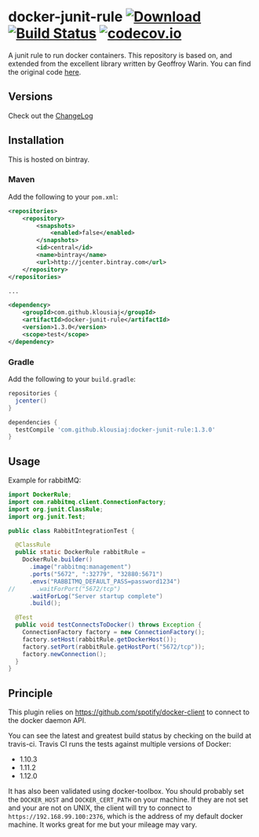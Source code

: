 # docker-junit-rule [ ![Download](https://api.bintray.com/packages/klousiaj/maven/docker-junit-rule/images/download.svg) ](https://bintray.com/klousiaj/maven/docker-junit-rule/_latestVersion) [![Build Status](https://travis-ci.org/klousiaj/docker-junit-rule.svg)](https://travis-ci.org/klousiaj/docker-junit-rule) [![codecov.io](https://codecov.io/gh/klousiaj/docker-junit-rule/coverage.svg?branch=master)](https://codecov.io/github/klousiaj/docker-junit-rule?branch=master)

A junit rule to run docker containers. This repository is based on, and extended from the excellent 
library written by Geoffroy Warin. You can find the original code [here](https://github.com/geowarin/docker-junit-rule).

## Versions
Check out the [ChangeLog](./CHANGELOG.md)

## Installation

This is hosted on bintray.

### Maven

Add the following to your `pom.xml`:

```xml
<repositories>
    <repository>
        <snapshots>
            <enabled>false</enabled>
        </snapshots>
        <id>central</id>
        <name>bintray</name>
        <url>http://jcenter.bintray.com</url>
    </repository>
</repositories>

...

<dependency>
    <groupId>com.github.klousiaj</groupId>
    <artifactId>docker-junit-rule</artifactId>
    <version>1.3.0</version>
    <scope>test</scope>
</dependency>
```

### Gradle

Add the following to your `build.gradle`:

```groovy
repositories {
  jcenter()
}

dependencies {
  testCompile 'com.github.klousiaj:docker-junit-rule:1.3.0'
}
```

## Usage

Example for rabbitMQ:

```java
import DockerRule;
import com.rabbitmq.client.ConnectionFactory;
import org.junit.ClassRule;
import org.junit.Test;

public class RabbitIntegrationTest {

  @ClassRule
  public static DockerRule rabbitRule =
    DockerRule.builder()
      .image("rabbitmq:management")
      .ports("5672", ":32779", "32880:5671")
      .envs("RABBITMQ_DEFAULT_PASS=password1234")
//      .waitForPort("5672/tcp")
      .waitForLog("Server startup complete")
      .build();

  @Test
  public void testConnectsToDocker() throws Exception {
    ConnectionFactory factory = new ConnectionFactory();
    factory.setHost(rabbitRule.getDockerHost());
    factory.setPort(rabbitRule.getHostPort("5672/tcp"));
    factory.newConnection();
  }
}
```

## Principle

This plugin relies on https://github.com/spotify/docker-client to connect to the docker daemon API.

You can see the latest and greatest build status by checking on the build at travis-ci. Travis CI 
runs the tests against multiple versions of Docker:
 - 1.10.3
 - 1.11.2
 - 1.12.0
 
It has also been validated using docker-toolbox. You should probably set the `DOCKER_HOST` and `DOCKER_CERT_PATH` on your machine.
If they are not set and your are not on UNIX, the client will try to connect to `https://192.168.99.100:2376`,
which is the address of my default docker machine. It works great for me but your mileage may vary.
